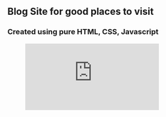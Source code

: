 ## Blog Site for good places to visit
### Created using pure HTML, CSS, Javascript


<!-- Project Video --> 
<figure class="video_container">
  <iframe src="https://www.youtube.com/embed/HbjaAm4Bib0" frameborder="0" allowfullscreen="true"> </iframe>
</figure>

